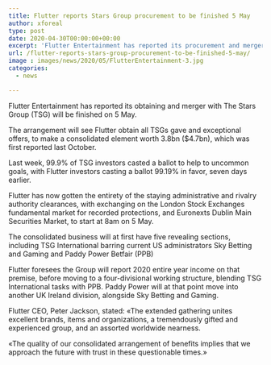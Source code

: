 ```yaml
---
title: Flutter reports Stars Group procurement to be finished 5 May
author: xforeal 
type: post
date: 2020-04-30T00:00:00+00:00
excerpt: 'Flutter Entertainment has reported its procurement and merger with The Stars Group (TSG) will be finished on 5 May '
url: /flutter-reports-stars-group-procurement-to-be-finished-5-may/
image : images/news/2020/05/FlutterEntertainment-3.jpg
categories:
  - news

---
```

Flutter Entertainment has reported its obtaining and merger with The Stars Group (TSG) will be finished on 5 May. 

The arrangement will see Flutter obtain all TSGs gave and exceptional offers, to make a consolidated element worth 3.8bn ($4.7bn), which was first reported last October. 

Last week, 99.9&percnt; of TSG investors casted a ballot to help to uncommon goals, with Flutter investors casting a ballot 99.19&percnt; in favor, seven days earlier. 

Flutter has now gotten the entirety of the staying administrative and rivalry authority clearances, with exchanging on the London Stock Exchanges fundamental market for recorded protections, and Euronexts Dublin Main Securities Market, to start at 8am on 5 May. 

The consolidated business will at first have five revealing sections, including TSG International barring current US administrators Sky Betting and Gaming and Paddy Power Betfair (PPB) 

Flutter foresees the Group will report 2020 entire year income on that premise, before moving to a four-divisional working structure, blending TSG International tasks with PPB. Paddy Power will at that point move into another UK Ireland division, alongside Sky Betting and Gaming. 

Flutter CEO, Peter Jackson, stated: &#171;The extended gathering unites excellent brands, items and organizations, a tremendously gifted and experienced group, and an assorted worldwide nearness. 

&#171;The quality of our consolidated arrangement of benefits implies that we approach the future with trust in these questionable times.&#187;